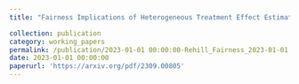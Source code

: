 ```yaml
---
title: "Fairness Implications of Heterogeneous Treatment Effect Estimation with Machine Learning Methods in Policy-making"

collection: publication
category: working_papers
permalink: /publication/2023-01-01 00:00:00-Rehill_Fairness_2023-01-01
date: 2023-01-01 00:00:00
paperurl: 'https://arxiv.org/pdf/2309.00805'
---
```

